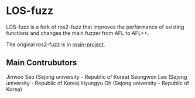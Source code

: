 # LOS-fuzz
LOS-fuzz is a fork of ros2-fuzz that improves the performance of existing functions and changes the main fuzzer from AFL to AFL++.

The original ros2-fuzz is in [rosin-project](https://github.com/rosin-project/ros2_fuzz).

## Main Contrubutors
Jinwoo Seo (Sejong university - Republic of Korea)
Seongwon Lee (Sejong university - Republic of Korea)
Hyungyu Oh (Sejong university - Republic of Korea)
